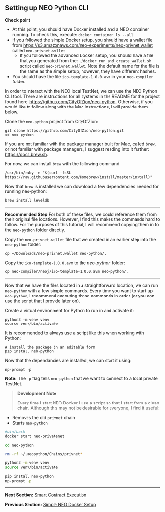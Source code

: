 ## Setting up NEO Python CLI

**Check point**
* At this point, you should have Docker installed and a NEO container running. To check this, execute: ```docker container ls --all```
* If you followed the simple Docker setup, you should have a wallet file from https://s3.amazonaws.com/neo-experiments/neo-privnet.wallet called ```neo-privnet.wallet```
  - If you followed the advanced Docker setup, you should have a file that you generated from the: ```./docker_run_and_create_wallet.sh``` script called ```neo-privnet.wallet```. Note the default name for the file is the same as the simple setup; however, they have different hashes.
* You should have the file ```ico-template-1.0.0.avm``` in your ```neo-compiler``` folder.

In order to interact with the NEO local TestNet, we can use the NEO Python CLI tool. There are instructions for all systems in the README for the project found here: https://github.com/CityOfZion/neo-python. Otherwise, if you would like to follow along with the Mac instructions, I will provide them below.

Clone the ```neo-python``` project from CityOfZion:
```
git clone https://github.com/CityOfZion/neo-python.git
cd neo-python
```

If you are not familiar with the package manager built for Mac, called ```brew```, or not familiar with package managers, I suggest reading into it further: https://docs.brew.sh.

For now, we can install ```brew``` with the following command
```
/usr/bin/ruby -e "$(curl -fsSL https://raw.githubusercontent.com/Homebrew/install/master/install)"
```

Now that ```brew``` is installed we can download a few dependencies needed for running neo-python:
```
brew install leveldb
```
---
**Recommended Step**
For both of these files, we could reference them from their original file locations. However, I find this makes the commands hard to follow. For the purposes of this tutorial, I will recommend copying them in to the ```neo-python``` folder directly.

Copy the ```neo-privnet.wallet``` file that we created in an earlier step into the ```neo-python``` folder:
```
cp ~/Downloads/neo-privnet.wallet neo-python/.
```

Copy the ```ico-template-1.0.0.avm``` to the *neo-python* folder:
```
cp neo-compiler/neoj/ico-template-1.0.0.avm neo-python/.
```
---

Now that we have the files located in a straightforward location, we can run ```neo-python``` with a few simple commands. Every time you want to start up ```neo-python```, I recommend executing these commands in order (or you can use the script that I provide later on).

Create a virtual environment for Python to run in and activate it:
```
python3 -m venv venv
source venv/bin/activate
```

It is recommended to always use a script like this when working with Python:
```
# install the package in an editable form
pip install neo-python
```

Now that the dependancies are installed, we can start it using:
```
np-prompt -p
```
**Note:** The ```-p``` flag tells ```neo-python``` that we want to connect to a local private TestNet.

> **Development Note**
>
> Every time I start NEO Docker I use a script so that I start from a clean chain. Although this may not be desirable for everyone, I find it useful:
* Removes the old ```privnet``` chain
* Starts ```neo-python```

```bash
#bin/bash
docker start neo-privatenet

cd neo-python

rm -rf ~/.neopython/Chains/privnet*

python3 -m venv venv
source venv/bin/activate

pip install neo-python
np-prompt -p
```

---

**Next Section:** [Smart Contract Execution](7.smart-contract-execution.md)

**Previous Section:** [Simple NEO Docker Setup](5.1.simple-neo-docker.md)
